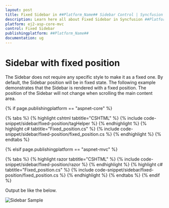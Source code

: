```yaml
---
layout: post
title: Fixed Sidebar in ##Platform_Name## Sidebar Control | Syncfusion
description: Learn here all about Fixed Sidebar in Syncfusion ##Platform_Name## Sidebar control of Syncfusion Essential JS 2 and more.
platform: ej2-asp-core-mvc
control: Fixed Sidebar
publishingplatform: ##Platform_Name##
documentation: ug
---
```



# Sidebar with fixed position

The Sidebar does not require any specific style to make it as a fixed one. By default, the Sidebar position will be in fixed state. The following example demonstrates that the Sidebar is rendered with a fixed position. The position of the Sidebar will not change when scrolling the main content area.

{% if page.publishingplatform == "aspnet-core" %}

{% tabs %}
{% highlight cshtml tabtitle="CSHTML" %}
{% include code-snippet/sidebar/fixed-position/tagHelper %}
{% endhighlight %}
{% highlight c# tabtitle="Fixed_position.cs" %}
{% include code-snippet/sidebar/fixed-position/fixed_position.cs %}
{% endhighlight %}
{% endtabs %}

{% elsif page.publishingplatform == "aspnet-mvc" %}

{% tabs %}
{% highlight razor tabtitle="CSHTML" %}
{% include code-snippet/sidebar/fixed-position/razor %}
{% endhighlight %}
{% highlight c# tabtitle="Fixed_position.cs" %}
{% include code-snippet/sidebar/fixed-position/fixed_position.cs %}
{% endhighlight %}
{% endtabs %}
{% endif %}



Output be like the below.

![Sidebar Sample](../images/fixed_position.png)
